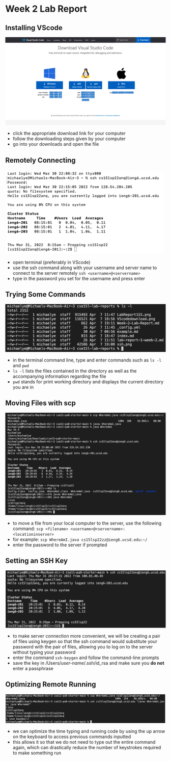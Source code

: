 # Week 2 Lab Report

## Installing VScode

![Image](VScodedownload.png)

* click the appropriate download link for your computer
* follow the downloading steps given by your computer
* go into your downloads and open the file

## Remotely Connecting

![Image](ssh.png)

* open terminal (preferably in VScode)
* use the ssh command along with your username and server name to connect to the server remotely 
`ssh <username>@<servername>`
* type in the password you set for the username and press enter

## Trying Some Commands

![Image](commands.png)

* in the terminal command line, type and enter commands such as `ls -l` and `pwd`
* `ls -l` lists the files contained in the directory as well as the accompanying information regarding the file
* `pwd` stands for print working directory and displays the current directory you are in

## Moving Files with scp

![Image](scp.png)

* to move a file from your local computer to the server, use the following command: 
`scp <filename> <username>@<servername>:<locationinserver>`
* for example: `scp WhereAmI.java cs15lsp22zz@ieng6.ucsd.edu:~/`
* enter the password to the server if prompted

## Setting an SSH Key

![Image](keygen.png)

* to make server connection more convenient, we will be creating a pair of files using keygen so that the ssh command would substitute your password with the pair of files, allowing you to log on to the server without typing your password
* enter the command `ssh-keygen` and follow the command-line prompts
* save the key in /Users/*user-name*/.ssh/id_rsa and make sure you **do not** enter a passphrase

## Optimizing Remote Running

![Image](optimizedrun.png)

* we can optimize the time typing and running code by using the up arrow on the keyboard to access previous commands inputted
* this allows it so that we do not need to type out the entire command again, which can drastically reduce the number of keystrokes required to make something run
